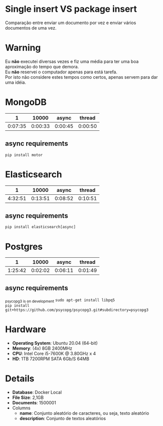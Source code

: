 # Single insert VS package insert
Comparação entre enviar um documento por vez e enviar vários documentos de uma vez.  

# Warning
Eu **não** executei diversas vezes e fiz uma média para ter uma boa aproximação do tempo que demora.  
Eu **não** reservei o computador apenas para está tarefa.  
Por isto não considere estes tempos como certos, apenas servem para dar uma idéia.  

# MongoDB
| 1       | 10000   | async   | thread  |
| ------- | ------- | ------- | ------- |
| 0:07:35 | 0:00:33 | 0:00:45 | 0:00:50 |

## async requirements
`pip install motor`  

# Elasticsearch
| 1       | 10000   | async   | thread  |
| ------- | ------- | ------- | ------- |
| 4:32:51 | 0:13:51 | 0:08:52 | 0:10:51 |

## async requirements
`pip install elasticsearch[async]`  

# Postgres
| 1       | 10000   | async   | thread  |
| ------- | ------- | ------- | ------- |
| 1:25:42 | 0:02:02 | 0:06:11 | 0:01:49 |

## async requirements
<sub>psycopg3 is on development</sub>
`sudo apt-get install libpq5`  
`pip install git+https://github.com/psycopg/psycopg3.git#subdirectory=psycopg3`  

# Hardware
* **Operating System**: Ubuntu 20.04 (64-bit)  
* **Memory**: (4x) 8GB 2400MHz  
* **CPU**: Intel Core i5-7600K @ 3.80GHz x 4  
* **HD**: 1TB 7200RPM SATA 6Gb/S 64MB  

# Details
* **Database**: Docker Local  
* **File Size**: 2,1GB  
* **Documents**: 1500001  
* Columns
  * **name**: Conjunto aleatório de caracteres, ou seja, texto aleatório  
  * **description**: Conjunto de textos aleatórios  
